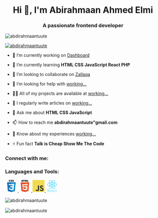 <h1 align="center">Hi 👋, I'm Abirahmaan Ahmed Elmi</h1>
<h3 align="center">A passionate frontend developer</h3>

<p align="left"> <img src="https://komarev.com/ghpvc/?username=abdirahmaantuute&label=Profile%20views&color=0e75b6&style=flat" alt="abdirahmaantuute" /> </p>

<p align="left"> <a href="https://github.com/ryo-ma/github-profile-trophy"><img src="https://github-profile-trophy.vercel.app/?username=abdirahmaantuute" alt="abdirahmaantuute" /></a> </p>

- 🔭 I’m currently working on [Dashboard](https://github.com/ABDIRAHMAANTUUTE/Tuute/tree/main)

- 🌱 I’m currently learning **HTML CSS JavaScript React PHP**

- 👯 I’m looking to collaborate on [Zallaqa](working...)

- 🤝 I’m looking for help with [working...](working...)

- 👨‍💻 All of my projects are available at [working...](working...)

- 📝 I regularly write articles on [working...](working...)

- 💬 Ask me about **HTML CSS JavaScript**

- 📫 How to reach me **abdirahmaantuute"gmail.com**

- 📄 Know about my experiences [working...](working...)

- ⚡ Fun fact **Talk is Cheap Show Me The Code**

<h3 align="left">Connect with me:</h3>
<p align="left">
</p>

<h3 align="left">Languages and Tools:</h3>
<p align="left"> <a href="https://www.w3schools.com/css/" target="_blank" rel="noreferrer"> <img src="https://raw.githubusercontent.com/devicons/devicon/master/icons/css3/css3-original-wordmark.svg" alt="css3" width="40" height="40"/> </a> <a href="https://www.w3.org/html/" target="_blank" rel="noreferrer"> <img src="https://raw.githubusercontent.com/devicons/devicon/master/icons/html5/html5-original-wordmark.svg" alt="html5" width="40" height="40"/> </a> <a href="https://developer.mozilla.org/en-US/docs/Web/JavaScript" target="_blank" rel="noreferrer"> <img src="https://raw.githubusercontent.com/devicons/devicon/master/icons/javascript/javascript-original.svg" alt="javascript" width="40" height="40"/> </a> <a href="https://reactjs.org/" target="_blank" rel="noreferrer"> <img src="https://raw.githubusercontent.com/devicons/devicon/master/icons/react/react-original-wordmark.svg" alt="react" width="40" height="40"/> </a> </p>

<p><img align="center" src="https://github-readme-stats.vercel.app/api/top-langs?username=abdirahmaantuute&show_icons=true&locale=en&layout=compact" alt="abdirahmaantuute" /></p>

<p><img align="center" src="https://github-readme-streak-stats.herokuapp.com/?user=abdirahmaantuute&" alt="abdirahmaantuute" /></p>
